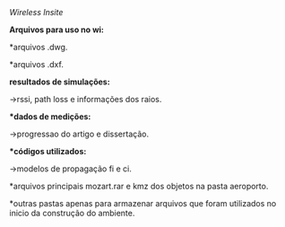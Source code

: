 <head><i> Wireless Insite </i></head>

<b>Arquivos para uso no wi:</b>

*arquivos .dwg.

*arquivos .dxf.

<b>resultados de simulações:</b>
<p>->rssi, path loss e informações dos raios.</p>
<p> </p>

<b>*dados de medições:</b>
<p>->progressao do artigo e dissertação.</p>
<p> </p>

<b>*códigos utilizados:</b>
<p>->modelos de propagação fi e ci.</p>
<p> </p>

*arquivos principais mozart.rar e kmz dos objetos na pasta aeroporto.

*outras pastas apenas para armazenar arquivos que foram utilizados no inicio da construção do ambiente.
